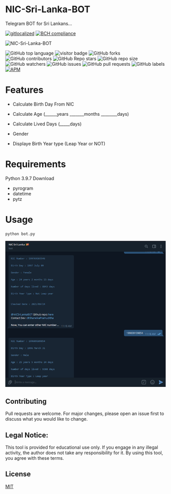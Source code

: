 # NIC-Sri-Lanka-BOT

Telegram BOT for Sri Lankans...

[![gitlocalized ](https://gitlocalize.com/repo/6498/whole_project/badge.svg)](https://gitlocalize.com/repo/6498/whole_project?utm_source=badge)
[![BCH compliance](https://bettercodehub.com/edge/badge/ShanelkaPramuditha/NIC-Sri-Lanka-BOT?branch=main)](https://bettercodehub.com/)

![NIC-Sri-Lanka-BOT](https://socialify.git.ci/ShanelkaPramuditha/NIC-Sri-Lanka-BOT/image?description=1&font=Inter&language=1&owner=1&theme=Dark)

![GitHub top language](https://img.shields.io/github/languages/top/ShanelkaPramuditha/NIC-Sri-Lanka-BOT)
![visitor badge](https://visitor-badge.glitch.me/badge?page_id=ShanelkaPramuditha.NIC-Sri-Lanka-BOT)
![GitHub forks](https://img.shields.io/github/forks/ShanelkaPramuditha/NIC-Sri-Lanka-BOT?style=social)
![GitHub contributors](https://img.shields.io/github/contributors/ShanelkaPramuditha/NIC-Sri-Lanka-BOT)
![GitHub Repo stars](https://img.shields.io/github/stars/ShanelkaPramuditha/NIC-Sri-Lanka-BOT?style=social)
![GitHub repo size](https://img.shields.io/github/repo-size/ShanelkaPramuditha/NIC-Sri-Lanka-BOT)
![GitHub watchers](https://img.shields.io/github/watchers/ShanelkaPramuditha/NIC-Sri-Lanka-BOT?style=social)
![GitHub issues](https://img.shields.io/github/issues/ShanelkaPramuditha/NIC-Sri-Lanka-BOT)
![GitHub pull requests](https://img.shields.io/github/issues-pr/ShanelkaPramuditha/NIC-Sri-Lanka-BOT)
![GitHub labels](https://img.shields.io/github/labels/ShanelkaPramuditha/NIC-Sri-Lanka-BOT/help%20wanted)
[![APM](https://img.shields.io/apm/l/vim-mode)](https://choosealicense.com/licenses/mit/)

# Features

* Calculate Birth Day From NIC

* Calculate Age (______years _______months ________days)

* Calculate Lived Days (_____days)

* Gender

* Displaye Birth Year type (Leap Year or NOT)

# Requirements

Python 3.9.7 Download
  * pyrogram
  * datetime
  * pytz

# Usage

```bash
python bot.py
```

![ScreenShot](https://github.com/ShanelkaPramuditha/NIC-Sri-Lanka-BOT/blob/main/ScreenShot.png)

## Contributing
Pull requests are welcome. For major changes, please open an issue first to discuss what you would like to change.


## Legal Notice:
This tool is provided for educational use only. If you engage in any illegal activity, the author does not take any responsibility for it. By using this tool, you agree with these terms.



## License
[MIT](https://choosealicense.com/licenses/mit/)
